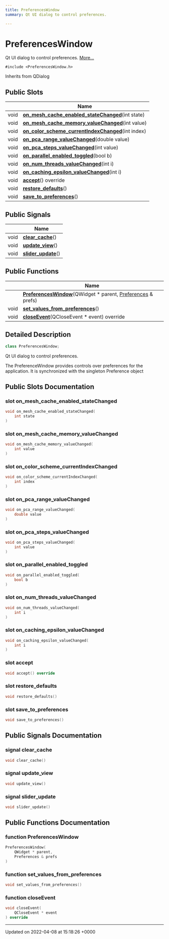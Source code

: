 ```yaml
---
title: PreferencesWindow
summary: Qt UI dialog to control preferences. 

---
```


# PreferencesWindow



Qt UI dialog to control preferences.  [More...](#detailed-description)


`#include <PreferencesWindow.h>`

Inherits from QDialog

## Public Slots

|                | Name           |
| -------------- | -------------- |
| void | **[on_mesh_cache_enabled_stateChanged](../Classes/classPreferencesWindow.md#slot-on-mesh-cache-enabled-statechanged)**(int state) |
| void | **[on_mesh_cache_memory_valueChanged](../Classes/classPreferencesWindow.md#slot-on-mesh-cache-memory-valuechanged)**(int value) |
| void | **[on_color_scheme_currentIndexChanged](../Classes/classPreferencesWindow.md#slot-on-color-scheme-currentindexchanged)**(int index) |
| void | **[on_pca_range_valueChanged](../Classes/classPreferencesWindow.md#slot-on-pca-range-valuechanged)**(double value) |
| void | **[on_pca_steps_valueChanged](../Classes/classPreferencesWindow.md#slot-on-pca-steps-valuechanged)**(int value) |
| void | **[on_parallel_enabled_toggled](../Classes/classPreferencesWindow.md#slot-on-parallel-enabled-toggled)**(bool b) |
| void | **[on_num_threads_valueChanged](../Classes/classPreferencesWindow.md#slot-on-num-threads-valuechanged)**(int i) |
| void | **[on_caching_epsilon_valueChanged](../Classes/classPreferencesWindow.md#slot-on-caching-epsilon-valuechanged)**(int i) |
| void | **[accept](../Classes/classPreferencesWindow.md#slot-accept)**() override |
| void | **[restore_defaults](../Classes/classPreferencesWindow.md#slot-restore-defaults)**() |
| void | **[save_to_preferences](../Classes/classPreferencesWindow.md#slot-save-to-preferences)**() |

## Public Signals

|                | Name           |
| -------------- | -------------- |
| void | **[clear_cache](../Classes/classPreferencesWindow.md#signal-clear-cache)**() |
| void | **[update_view](../Classes/classPreferencesWindow.md#signal-update-view)**() |
| void | **[slider_update](../Classes/classPreferencesWindow.md#signal-slider-update)**() |

## Public Functions

|                | Name           |
| -------------- | -------------- |
| | **[PreferencesWindow](../Classes/classPreferencesWindow.md#function-preferenceswindow)**(QWidget * parent, [Preferences](../Classes/classPreferences.md) & prefs) |
| void | **[set_values_from_preferences](../Classes/classPreferencesWindow.md#function-set-values-from-preferences)**() |
| void | **[closeEvent](../Classes/classPreferencesWindow.md#function-closeevent)**(QCloseEvent * event) override |

## Detailed Description

```cpp
class PreferencesWindow;
```

Qt UI dialog to control preferences. 

The PreferenceWindow provides controls over preferences for the application. It is synchronized with the singleton Preference object 

## Public Slots Documentation

### slot on_mesh_cache_enabled_stateChanged

```cpp
void on_mesh_cache_enabled_stateChanged(
    int state
)
```


### slot on_mesh_cache_memory_valueChanged

```cpp
void on_mesh_cache_memory_valueChanged(
    int value
)
```


### slot on_color_scheme_currentIndexChanged

```cpp
void on_color_scheme_currentIndexChanged(
    int index
)
```


### slot on_pca_range_valueChanged

```cpp
void on_pca_range_valueChanged(
    double value
)
```


### slot on_pca_steps_valueChanged

```cpp
void on_pca_steps_valueChanged(
    int value
)
```


### slot on_parallel_enabled_toggled

```cpp
void on_parallel_enabled_toggled(
    bool b
)
```


### slot on_num_threads_valueChanged

```cpp
void on_num_threads_valueChanged(
    int i
)
```


### slot on_caching_epsilon_valueChanged

```cpp
void on_caching_epsilon_valueChanged(
    int i
)
```


### slot accept

```cpp
void accept() override
```


### slot restore_defaults

```cpp
void restore_defaults()
```


### slot save_to_preferences

```cpp
void save_to_preferences()
```


## Public Signals Documentation

### signal clear_cache

```cpp
void clear_cache()
```


### signal update_view

```cpp
void update_view()
```


### signal slider_update

```cpp
void slider_update()
```


## Public Functions Documentation

### function PreferencesWindow

```cpp
PreferencesWindow(
    QWidget * parent,
    Preferences & prefs
)
```


### function set_values_from_preferences

```cpp
void set_values_from_preferences()
```


### function closeEvent

```cpp
void closeEvent(
    QCloseEvent * event
) override
```


-------------------------------

Updated on 2022-04-08 at 15:18:26 +0000